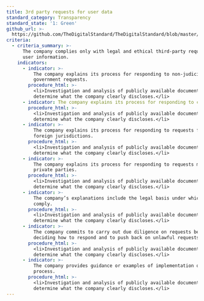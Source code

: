 ```yaml
---
title: 3rd party requests for user data
standard_category: Transparency
standard_state: '1: Green'
github_url: >-
  https://github.com/TheDigitalStandard/TheDigitalStandard/blob/master/Governance%20%26%20Compliance%20(Are%20they%20good%3F)%2FTransparency%2F3rd%20party%20requests%20for%20user%20data.yaml
criteria:
  - criteria_summary: >-
      The company complies only with legal and ethical third-party requests for
      user information.
    indicators:
      - indicator: >-
          The company explains its process for responding to non-judicial
          government requests.
        procedure_html: >-
          <li>Investigation and analysis of publicly available documentation to
          determine what the company clearly discloses.</li>
      - indicator: The company explains its process for responding to court orders.
        procedure_html: >-
          <li>Investigation and analysis of publicly available documentation to
          determine what the company clearly discloses.</li>
      - indicator: >-
          The company explains its process for responding to requests from
          foreign jurisdictions.
        procedure_html: >-
          <li>Investigation and analysis of publicly available documentation to
          determine what the company clearly discloses.</li>
      - indicator: >-
          The company explains its process for responding to requests made by
          private parties.
        procedure_html: >-
          <li>Investigation and analysis of publicly available documentation to
          determine what the company clearly discloses.</li>
      - indicator: >-
          The company’s explanations include the legal basis under which it may
          comply.
        procedure_html: >-
          <li>Investigation and analysis of publicly available documentation to
          determine what the company clearly discloses.</li>
      - indicator: >-
          The company commits to carry out due diligence on requests before
          deciding how to respond and to push back on unlawful requests.
        procedure_html: >-
          <li>Investigation and analysis of publicly available documentation to
          determine what the company clearly discloses.</li>
      - indicator: >-
          The company provides guidance or examples of implementation of its
          process.
        procedure_html: >-
          <li>Investigation and analysis of publicly available documentation to
          determine what the company clearly discloses.</li>
---
```


